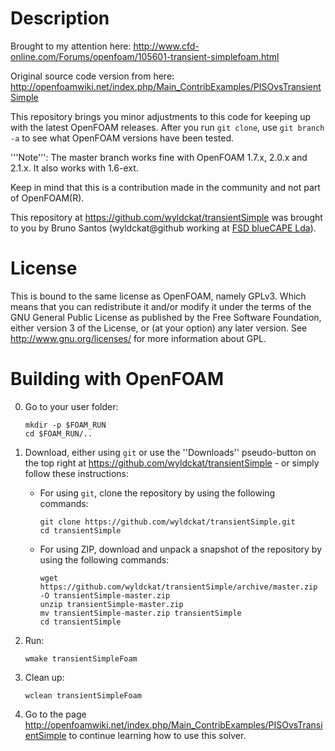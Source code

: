 Description
===========

Brought to my attention here: http://www.cfd-online.com/Forums/openfoam/105601-transient-simplefoam.html

Original source code version from here: http://openfoamwiki.net/index.php/Main_ContribExamples/PISOvsTransientSimple

This repository brings you minor adjustments to this code for keeping up with the latest OpenFOAM releases. After you run `git clone`, use `git branch -a` to see what OpenFOAM versions have been tested.

'''Note''': The master branch works fine with OpenFOAM 1.7.x, 2.0.x and 2.1.x. It also works with 1.6-ext.

Keep in mind that this is a contribution made in the community and not part of OpenFOAM(R).

This repository at https://github.com/wyldckat/transientSimple was brought to you by Bruno Santos (wyldckat@github working at [FSD blueCAPE Lda](http://www.bluecape.com.pt)).


License
=======

This is bound to the same license as OpenFOAM, namely GPLv3. Which means that you can redistribute it and/or modify it under the terms of the GNU General Public License as published by the Free Software Foundation, either version 3 of the License, or (at your option) any later version.
See http://www.gnu.org/licenses/ for more information about GPL.


Building with OpenFOAM
======================

  0. Go to your user folder:

     ```
     mkdir -p $FOAM_RUN
     cd $FOAM_RUN/..
     ```

  1. Download, either using `git` or use the ''Downloads'' pseudo-button on the top right at https://github.com/wyldckat/transientSimple - or simply follow these instructions:

     * For using `git`, clone the repository by using the following commands:

       ```
       git clone https://github.com/wyldckat/transientSimple.git
       cd transientSimple
       ```

     * For using ZIP, download and unpack a snapshot of the repository by using the following commands:

       ```
       wget https://github.com/wyldckat/transientSimple/archive/master.zip -O transientSimple-master.zip
       unzip transientSimple-master.zip
       mv transientSimple-master.zip transientSimple
       cd transientSimple
       ```

  2. Run:

     ```
     wmake transientSimpleFoam
     ```

  3. Clean up:

     ```
     wclean transientSimpleFoam
     ```

  4. Go to the page http://openfoamwiki.net/index.php/Main_ContribExamples/PISOvsTransientSimple to continue learning how to use this solver.


